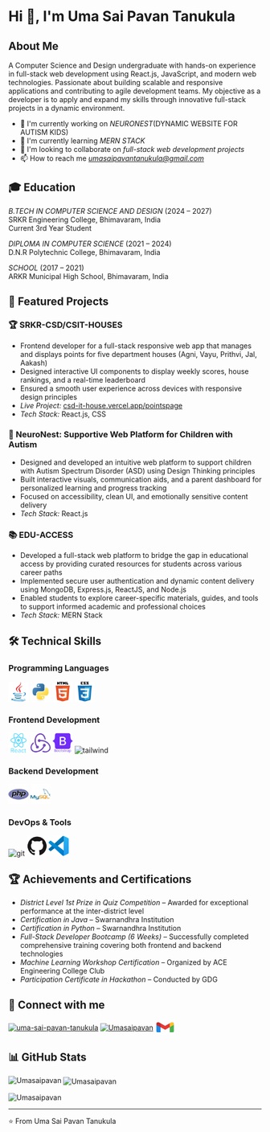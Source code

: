 # Hi 👋, I'm Uma Sai Pavan Tanukula

## About Me
A Computer Science and Design undergraduate with hands-on experience in full-stack web development using React.js, JavaScript, and modern web technologies. Passionate about building scalable and responsive applications and contributing to agile development teams. My objective as a developer is to apply and expand my skills through innovative full-stack projects in a dynamic environment.

- 🔭 I'm currently working on *NEURONEST*(DYNAMIC WEBSITE FOR AUTISM KIDS)
- 🌱 I'm currently learning *MERN STACK*
- 👯 I'm looking to collaborate on *full-stack web development projects*
- 📫 How to reach me *umasaipavantanukula@gmail.com*

## 🎓 Education

*B.TECH IN COMPUTER SCIENCE AND DESIGN* (2024 – 2027)  
SRKR Engineering College, Bhimavaram, India  
Current 3rd Year Student

*DIPLOMA IN COMPUTER SCIENCE* (2021 – 2024)  
D.N.R Polytechnic College, Bhimavaram, India

*SCHOOL* (2017 – 2021)  
ARKR Municipal High School, Bhimavaram, India

## 🚀 Featured Projects

### 🏆 SRKR-CSD/CSIT-HOUSES
- Frontend developer for a full-stack responsive web app that manages and displays points for five department houses (Agni, Vayu, Prithvi, Jal, Aakash)
- Designed interactive UI components to display weekly scores, house rankings, and a real-time leaderboard
- Ensured a smooth user experience across devices with responsive design principles
- *Live Project:* [csd-it-house.vercel.app/pointspage](https://csd-it-house.vercel.app/pointspage)
- *Tech Stack:* React.js, CSS

### 🧠 NeuroNest: Supportive Web Platform for Children with Autism
- Designed and developed an intuitive web platform to support children with Autism Spectrum Disorder (ASD) using Design Thinking principles
- Built interactive visuals, communication aids, and a parent dashboard for personalized learning and progress tracking
- Focused on accessibility, clean UI, and emotionally sensitive content delivery
- *Tech Stack:* React.js



### 📚 EDU-ACCESS
- Developed a full-stack web platform to bridge the gap in educational access by providing curated resources for students across various career paths
- Implemented secure user authentication and dynamic content delivery using MongoDB, Express.js, ReactJS, and Node.js
- Enabled students to explore career-specific materials, guides, and tools to support informed academic and professional choices
- *Tech Stack:* MERN Stack

## 🛠 Technical Skills

### Programming Languages
<p align="left">
<img src="https://raw.githubusercontent.com/devicons/devicon/master/icons/java/java-original.svg" alt="java" width="40" height="40"/>
<img src="https://raw.githubusercontent.com/devicons/devicon/master/icons/python/python-original.svg" alt="python" width="40" height="40"/>
<img src="https://raw.githubusercontent.com/devicons/devicon/master/icons/html5/html5-original-wordmark.svg" alt="html5" width="40" height="40"/>
<img src="https://raw.githubusercontent.com/devicons/devicon/master/icons/css3/css3-original-wordmark.svg" alt="css3" width="40" height="40"/>
</p>

### Frontend Development
<p align="left">
<img src="https://raw.githubusercontent.com/devicons/devicon/master/icons/react/react-original-wordmark.svg" alt="react" width="40" height="40"/>
<img src="https://raw.githubusercontent.com/devicons/devicon/master/icons/redux/redux-original.svg" alt="redux" width="40" height="40"/>
<img src="https://raw.githubusercontent.com/devicons/devicon/master/icons/bootstrap/bootstrap-plain-wordmark.svg" alt="bootstrap" width="40" height="40"/>
<img src="https://www.vectorlogo.zone/logos/tailwindcss/tailwindcss-icon.svg" alt="tailwind" width="40" height="40"/>
</p>

### Backend Development
<p align="left">
<img src="https://raw.githubusercontent.com/devicons/devicon/master/icons/php/php-original.svg" alt="php" width="40" height="40"/>
<img src="https://raw.githubusercontent.com/devicons/devicon/master/icons/mysql/mysql-original-wordmark.svg" alt="mysql" width="40" height="40"/>
</p>

### DevOps & Tools
<p align="left">
<img src="https://www.vectorlogo.zone/logos/git-scm/git-scm-icon.svg" alt="git" width="40" height="40"/>
<img src="https://raw.githubusercontent.com/devicons/devicon/master/icons/github/github-original.svg" alt="github" width="40" height="40"/>
<img src="https://raw.githubusercontent.com/devicons/devicon/master/icons/vscode/vscode-original.svg" alt="vscode" width="40" height="40"/>
</p>

## 🏆 Achievements and Certifications

- *District Level 1st Prize in Quiz Competition* – Awarded for exceptional performance at the inter-district level
- *Certification in Java* – Swarnandhra Institution
- *Certification in Python* – Swarnandhra Institution
- *Full-Stack Developer Bootcamp (6 Weeks)* – Successfully completed comprehensive training covering both frontend and backend technologies
- *Machine Learning Workshop Certification* – Organized by ACE Engineering College Club
- *Participation Certificate in Hackathon* – Conducted by GDG

## 🤝 Connect with me
<p align="left">
<a href="https://linkedin.com/in/uma-sai-pavan-tanukula" target="blank"><img align="center" src="https://raw.githubusercontent.com/rahuldkjain/github-profile-readme-generator/master/src/images/icons/Social/linked-in-alt.svg" alt="uma-sai-pavan-tanukula" height="30" width="40" /></a>
<a href="https://github.com/Umasaipavan" target="blank"><img align="center" src="https://raw.githubusercontent.com/rahuldkjain/github-profile-readme-generator/master/src/images/icons/Social/github.svg" alt="Umasaipavan" height="30" width="40" /></a>
<a href="mailto:umasaipavantanukula@gmail.com" target="blank"><img align="center" src="https://raw.githubusercontent.com/rahuldkjain/github-profile-readme-generator/master/src/images/icons/Social/gmail.svg" alt="umasaipavantanukula@gmail.com" height="30" width="40" /></a>
</p>

## 📊 GitHub Stats
<p><img align="left" src="https://github-readme-stats.vercel.app/api/top-langs?username=Umasaipavan&show_icons=true&locale=en&layout=compact" alt="Umasaipavan" /></p>

<p>&nbsp;<img align="center" src="https://github-readme-stats.vercel.app/api?username=Umasaipavan&show_icons=true&locale=en" alt="Umasaipavan" /></p>

<p><img align="center" src="https://github-readme-streak-stats.herokuapp.com/?user=Umasaipavan&" alt="Umasaipavan" /></p>

---
⭐ From Uma Sai Pavan Tanukula
